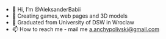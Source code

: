 - 👋 Hi, I’m @AleksanderBabii
- 👀 Creating games, web pages and 3D models
- 🌱 Graduated from University of DSW in Wroclaw
- 📫 How to reach me - mail me a.anchypolivski@gmail.com

<!---
AleksanderBabii/AleksanderBabii is a ✨ special ✨ repository because its `README.md` (this file) appears on your GitHub profile.
You can click the Preview link to take a look at your changes.
--->
